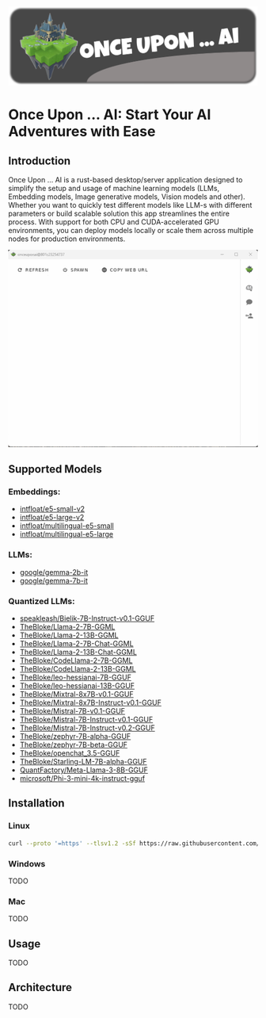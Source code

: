 <img src=".github/splash.png" alt="Once Upon ... AI" />

# Once Upon ... AI: Start Your AI Adventures with Ease

## Introduction

Once Upon ... AI is a rust-based desktop/server application designed to simplify the setup and usage of machine learning models (LLMs, Embedding models, Image generative models, Vision models and other). 
Whether you want to quickly test different models like LLM-s with different parameters or build scalable solution this app streamlines the entire process.
With support for both CPU and CUDA-accelerated GPU environments, you can deploy models locally or scale them across multiple nodes for production environments. 

<p align="center">
    <img src=".github/intro.gif" alt="intro" />
</p>

## Supported Models

### Embeddings: 
* [intfloat/e5-small-v2](https://huggingface.co/intfloat/e5-small-v2)
* [intfloat/e5-large-v2](https://huggingface.co/intfloat/e5-large-v2)
* [intfloat/multilingual-e5-small](https://huggingface.co/intfloat/multilingual-e5-small)
* [intfloat/multilingual-e5-large](https://huggingface.co/intfloat/multilingual-e5-large)

### LLMs:
* [google/gemma-2b-it](https://huggingface.co/google/gemma-2b-it)
* [google/gemma-7b-it](https://huggingface.co/google/gemma-7b-it)

### Quantized LLMs:
* [speakleash/Bielik-7B-Instruct-v0.1-GGUF](https://huggingface.co/speakleash/Bielik-7B-Instruct-v0.1-GGUF)
* [TheBloke/Llama-2-7B-GGML](https://huggingface.co/TheBloke/Llama-2-7B-GGML)
* [TheBloke/Llama-2-13B-GGML](https://huggingface.co/TheBloke/Llama-2-13B-GGML)
* [TheBloke/Llama-2-7B-Chat-GGML](https://huggingface.co/TheBloke/Llama-2-7B-Chat-GGML)
* [TheBloke/Llama-2-13B-Chat-GGML](https://huggingface.co/TheBloke/Llama-2-13B-Chat-GGML)
* [TheBloke/CodeLlama-2-7B-GGML](https://huggingface.co/TheBloke/CodeLlama-2-7B-GGML)
* [TheBloke/CodeLlama-2-13B-GGML](https://huggingface.co/TheBloke/CodeLlama-2-13B-GGML)
* [TheBloke/leo-hessianai-7B-GGUF](https://huggingface.co/TheBloke/leo-hessianai-7B-GGUF)
* [TheBloke/leo-hessianai-13B-GGUF](https://huggingface.co/TheBloke/leo-hessianai-13B-GGUF)
* [TheBloke/Mixtral-8x7B-v0.1-GGUF](https://huggingface.co/TheBloke/Mixtral-8x7B-v0.1-GGUF)
* [TheBloke/Mixtral-8x7B-Instruct-v0.1-GGUF](https://huggingface.co/TheBloke/Mixtral-8x7B-Instruct-v0.1-GGUF)
* [TheBloke/Mistral-7B-v0.1-GGUF](https://huggingface.co/TheBloke/Mistral-7B-v0.1-GGUF)
* [TheBloke/Mistral-7B-Instruct-v0.1-GGUF](https://huggingface.co/TheBloke/Mistral-7B-Instruct-v0.1-GGUF)
* [TheBloke/Mistral-7B-Instruct-v0.2-GGUF](https://huggingface.co/TheBloke/Mistral-7B-Instruct-v0.2-GGUF)
* [TheBloke/zephyr-7B-alpha-GGUF](https://huggingface.co/TheBloke/zephyr-7B-alpha-GGUF)
* [TheBloke/zephyr-7B-beta-GGUF](https://huggingface.co/TheBloke/zephyr-7B-beta-GGUF)
* [TheBloke/openchat_3.5-GGUF](https://huggingface.co/TheBloke/openchat_3.5-GGUF)
* [TheBloke/Starling-LM-7B-alpha-GGUF](https://huggingface.co/TheBloke/Starling-LM-7B-alpha-GGUF)
* [QuantFactory/Meta-Llama-3-8B-GGUF](https://huggingface.co/QuantFactory/Meta-Llama-3-8B-GGUF)
* [microsoft/Phi-3-mini-4k-instruct-gguf](https://huggingface.co/microsoft/Phi-3-mini-4k-instruct-gguf)

## Installation

### Linux

```bash
curl --proto '=https' --tlsv1.2 -sSf https://raw.githubusercontent.com/onceuponai-dev/onceuponai/tauri/scripts/install_deb.sh | sudo sh
```

### Windows

TODO

### Mac 

TODO

## Usage

TODO

## Architecture

TODO


<!--
## Quick Start

Installation
Platform Support:

Linux
Windows
macOS (Coming Soon)

General Installation Steps:

Download the App:
Grab the latest release from the GitHub Releases page. Download the appropriate binary for your platform.

Run the Application:

Linux:
Download the binary and give it execute permissions:
bash
Copy code
chmod +x once_upon_ai
./once_upon_ai
For CUDA support, ensure CUDA libraries are installed. Refer to the CUDA installation guide.
Windows:
Simply double-click the downloaded executable.
Important: The application is not yet signed with a trusted certificate, so Windows Defender might show a warning. Click "More info" and then "Run anyway" to start the application.
macOS:
Coming soon!
Install CUDA (Linux Only):
To utilize GPU acceleration on Linux, install the required CUDA libraries. Follow the official CUDA installation guide or use your package manager:

bash
Copy code
sudo apt-get install nvidia-cuda-toolkit
Launching the App:
Run the application as a desktop app or in headless mode for production deployments.

API Usage Example:

python
Copy code
import requests

# Example API call to interact with a deployed LLM model
response = requests.post(
    "http://localhost:8000/api/v1/generate",
    json={"prompt": "Once upon a time...", "model": "gemma"}
)
print(response.json())
Or use curl:

bash
Copy code
curl -X POST http://localhost:8000/api/v1/generate -H "Authorization: Bearer <TOKEN>" -d '{"prompt": "Once upon a time...", "model": "gemma"}'
Supported Models
"Once Upon ... AI" currently supports the following models:

Embedding Models:
E5
Large Language Models:
Gemma
Llama
Phi
Mistral
Vision Models:
(Add the list of supported Vision models here)
Each model comes pre-configured with appropriate parameters, making it easy to get started without diving into the complexities of setup.

Architecture
Once Upon ... AI is built using an advanced actors architecture, leveraging Rust's high-performance capabilities. The application uses the Actix Telepathy framework to implement a distributed system of actors, allowing each model to run as an isolated actor (process). This design offers several advantages:

Scalability: Deploy models across multiple nodes or machines, ensuring high availability and performance in production environments.
Modularity: Easily spawn or terminate model deployments via the desktop app, giving you full control over your resources.
Gateway/Seed Node: The central gateway node exposes a REST API, allowing for seamless integration with external services and client applications.
This architecture is not only ideal for local testing but is also robust enough to handle large-scale production workloads.

Authentication
Security is a top priority in "Once Upon ... AI". Both the REST API and the Actix server UI are secured using Personal User Tokens. Additionally, the web server supports integration with OIDC providers for streamlined authentication in enterprise environments.

Personal User Tokens: Each user must generate a unique token to access the API. This token ensures that only authorized users can interact with the deployed models.
OIDC Integration: For environments requiring enterprise-level security, the Actix server UI can integrate with popular OpenID Connect providers, offering a seamless and secure authentication experience.
Conclusion
Once Upon ... AI is a cutting-edge tool designed to make machine learning more accessible and scalable. Whether you're a developer experimenting on your local machine or deploying complex models in a production environment, this app provides the performance, security, and flexibility you need. Dive into your AI adventures today, and let "Once Upon ... AI" simplify the story of your next project.

-->
